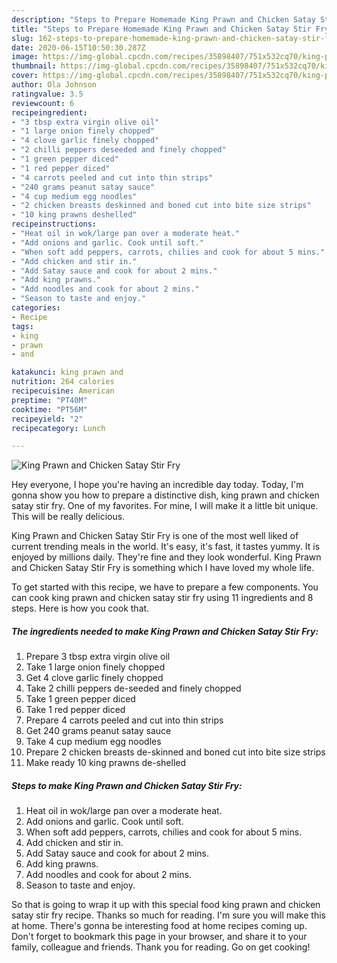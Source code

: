 ```yaml
---
description: "Steps to Prepare Homemade King Prawn and Chicken Satay Stir Fry"
title: "Steps to Prepare Homemade King Prawn and Chicken Satay Stir Fry"
slug: 162-steps-to-prepare-homemade-king-prawn-and-chicken-satay-stir-fry
date: 2020-06-15T10:50:30.287Z
image: https://img-global.cpcdn.com/recipes/35898407/751x532cq70/king-prawn-and-chicken-satay-stir-fry-recipe-main-photo.jpg
thumbnail: https://img-global.cpcdn.com/recipes/35898407/751x532cq70/king-prawn-and-chicken-satay-stir-fry-recipe-main-photo.jpg
cover: https://img-global.cpcdn.com/recipes/35898407/751x532cq70/king-prawn-and-chicken-satay-stir-fry-recipe-main-photo.jpg
author: Ola Johnson
ratingvalue: 3.5
reviewcount: 6
recipeingredient:
- "3 tbsp extra virgin olive oil"
- "1 large onion finely chopped"
- "4 clove garlic finely chopped"
- "2 chilli peppers deseeded and finely chopped"
- "1 green pepper diced"
- "1 red pepper diced"
- "4 carrots peeled and cut into thin strips"
- "240 grams peanut satay sauce"
- "4 cup medium egg noodles"
- "2 chicken breasts deskinned and boned cut into bite size strips"
- "10 king prawns deshelled"
recipeinstructions:
- "Heat oil in wok/large pan over a moderate heat."
- "Add onions and garlic. Cook until soft."
- "When soft add peppers, carrots, chilies and cook for about 5 mins."
- "Add chicken and stir in."
- "Add Satay sauce and cook for about 2 mins."
- "Add king prawns."
- "Add noodles and cook for about 2 mins."
- "Season to taste and enjoy."
categories:
- Recipe
tags:
- king
- prawn
- and

katakunci: king prawn and 
nutrition: 264 calories
recipecuisine: American
preptime: "PT40M"
cooktime: "PT56M"
recipeyield: "2"
recipecategory: Lunch

---
```



![King Prawn and Chicken Satay Stir Fry](https://img-global.cpcdn.com/recipes/35898407/751x532cq70/king-prawn-and-chicken-satay-stir-fry-recipe-main-photo.jpg)

Hey everyone, I hope you're having an incredible day today. Today, I'm gonna show you how to prepare a distinctive dish, king prawn and chicken satay stir fry. One of my favorites. For mine, I will make it a little bit unique. This will be really delicious.

King Prawn and Chicken Satay Stir Fry is one of the most well liked of current trending meals in the world. It's easy, it's fast, it tastes yummy. It is enjoyed by millions daily. They're fine and they look wonderful. King Prawn and Chicken Satay Stir Fry is something which I have loved my whole life.




To get started with this recipe, we have to prepare a few components. You can cook king prawn and chicken satay stir fry using 11 ingredients and 8 steps. Here is how you cook that.

<!--inarticleads1-->

##### The ingredients needed to make King Prawn and Chicken Satay Stir Fry:

1. Prepare 3 tbsp extra virgin olive oil
1. Take 1 large onion finely chopped
1. Get 4 clove garlic finely chopped
1. Take 2 chilli peppers de-seeded and finely chopped
1. Take 1 green pepper diced
1. Take 1 red pepper diced
1. Prepare 4 carrots peeled and cut into thin strips
1. Get 240 grams peanut satay sauce
1. Take 4 cup medium egg noodles
1. Prepare 2 chicken breasts de-skinned and boned cut into bite size strips
1. Make ready 10 king prawns de-shelled




<!--inarticleads2-->

##### Steps to make King Prawn and Chicken Satay Stir Fry:

1. Heat oil in wok/large pan over a moderate heat.
1. Add onions and garlic. Cook until soft.
1. When soft add peppers, carrots, chilies and cook for about 5 mins.
1. Add chicken and stir in.
1. Add Satay sauce and cook for about 2 mins.
1. Add king prawns.
1. Add noodles and cook for about 2 mins.
1. Season to taste and enjoy.




So that is going to wrap it up with this special food king prawn and chicken satay stir fry recipe. Thanks so much for reading. I'm sure you will make this at home. There's gonna be interesting food at home recipes coming up. Don't forget to bookmark this page in your browser, and share it to your family, colleague and friends. Thank you for reading. Go on get cooking!
